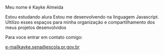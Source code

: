 

Meu nome é Kayke Almeida


Estou estudando alura
Estou me desenvolvendo na linguagem Javascript.
Ultilizo esses espaços para minha organização e compartilhamento dos meus projetos desenvolvidos



Para voce entrar em contato comigo:

e-mailkayke.sena@escola.pr.gov.br
